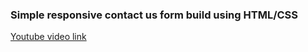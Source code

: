 ### Simple responsive contact us form build using HTML/CSS
[Youtube video link](https://www.youtube.com/watch?v=l_Z3N3etkS0)